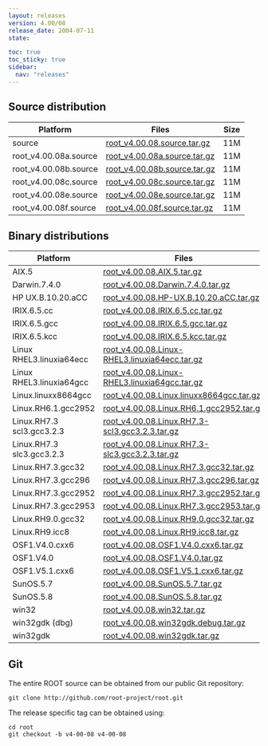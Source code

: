```yaml
---
layout: releases
version: 4.00/08
release_date: 2004-07-11
state:

toc: true
toc_sticky: true
sidebar:
  nav: "releases"
---
```



## Source distribution

| Platform       | Files | Size |
|-----------|-------|-----|
| source | [root_v4.00.08.source.tar.gz](https://root.cern/download/root_v4.00.08.source.tar.gz) |  11M |
| root_v4.00.08a.source | [root_v4.00.08a.source.tar.gz](https://root.cern/download/root_v4.00.08a.source.tar.gz) |  11M |
| root_v4.00.08b.source | [root_v4.00.08b.source.tar.gz](https://root.cern/download/root_v4.00.08b.source.tar.gz) |  11M |
| root_v4.00.08c.source | [root_v4.00.08c.source.tar.gz](https://root.cern/download/root_v4.00.08c.source.tar.gz) |  11M |
| root_v4.00.08e.source | [root_v4.00.08e.source.tar.gz](https://root.cern/download/root_v4.00.08e.source.tar.gz) |  11M |
| root_v4.00.08f.source | [root_v4.00.08f.source.tar.gz](https://root.cern/download/root_v4.00.08f.source.tar.gz) |  11M |


## Binary distributions

| Platform       | Files | Size |
|-----------|-------|-----|
| AIX.5 | [root_v4.00.08.AIX.5.tar.gz](https://root.cern/download/root_v4.00.08.AIX.5.tar.gz) |  23M |
| Darwin.7.4.0 | [root_v4.00.08.Darwin.7.4.0.tar.gz](https://root.cern/download/root_v4.00.08.Darwin.7.4.0.tar.gz) |  35M |
| HP UX.B.10.20.aCC | [root_v4.00.08.HP-UX.B.10.20.aCC.tar.gz](https://root.cern/download/root_v4.00.08.HP-UX.B.10.20.aCC.tar.gz) |  24M |
| IRIX.6.5.cc | [root_v4.00.08.IRIX.6.5.cc.tar.gz](https://root.cern/download/root_v4.00.08.IRIX.6.5.cc.tar.gz) |  22M |
| IRIX.6.5.gcc | [root_v4.00.08.IRIX.6.5.gcc.tar.gz](https://root.cern/download/root_v4.00.08.IRIX.6.5.gcc.tar.gz) |  27M |
| IRIX.6.5.kcc | [root_v4.00.08.IRIX.6.5.kcc.tar.gz](https://root.cern/download/root_v4.00.08.IRIX.6.5.kcc.tar.gz) |  20M |
| Linux RHEL3.linuxia64ecc | [root_v4.00.08.Linux-RHEL3.linuxia64ecc.tar.gz](https://root.cern/download/root_v4.00.08.Linux-RHEL3.linuxia64ecc.tar.gz) |  32M |
| Linux RHEL3.linuxia64gcc | [root_v4.00.08.Linux-RHEL3.linuxia64gcc.tar.gz](https://root.cern/download/root_v4.00.08.Linux-RHEL3.linuxia64gcc.tar.gz) |  19M |
| Linux.linuxx8664gcc | [root_v4.00.08.Linux.linuxx8664gcc.tar.gz](https://root.cern/download/root_v4.00.08.Linux.linuxx8664gcc.tar.gz) |  16M |
| Linux.RH6.1.gcc2952 | [root_v4.00.08.Linux.RH6.1.gcc2952.tar.gz](https://root.cern/download/root_v4.00.08.Linux.RH6.1.gcc2952.tar.gz) |  19M |
| Linux.RH7.3 scl3.gcc3.2.3 | [root_v4.00.08.Linux.RH7.3-scl3.gcc3.2.3.tar.gz](https://root.cern/download/root_v4.00.08.Linux.RH7.3-scl3.gcc3.2.3.tar.gz) |  16M |
| Linux.RH7.3 slc3.gcc3.2.3 | [root_v4.00.08.Linux.RH7.3-slc3.gcc3.2.3.tar.gz](https://root.cern/download/root_v4.00.08.Linux.RH7.3-slc3.gcc3.2.3.tar.gz) |  16M |
| Linux.RH7.3.gcc32 | [root_v4.00.08.Linux.RH7.3.gcc32.tar.gz](https://root.cern/download/root_v4.00.08.Linux.RH7.3.gcc32.tar.gz) |  22M |
| Linux.RH7.3.gcc296 | [root_v4.00.08.Linux.RH7.3.gcc296.tar.gz](https://root.cern/download/root_v4.00.08.Linux.RH7.3.gcc296.tar.gz) |  32M |
| Linux.RH7.3.gcc2952 | [root_v4.00.08.Linux.RH7.3.gcc2952.tar.gz](https://root.cern/download/root_v4.00.08.Linux.RH7.3.gcc2952.tar.gz) |  21M |
| Linux.RH7.3.gcc2953 | [root_v4.00.08.Linux.RH7.3.gcc2953.tar.gz](https://root.cern/download/root_v4.00.08.Linux.RH7.3.gcc2953.tar.gz) |  23M |
| Linux.RH9.0.gcc32 | [root_v4.00.08.Linux.RH9.0.gcc32.tar.gz](https://root.cern/download/root_v4.00.08.Linux.RH9.0.gcc32.tar.gz) |  17M |
| Linux.RH9.icc8 | [root_v4.00.08.Linux.RH9.icc8.tar.gz](https://root.cern/download/root_v4.00.08.Linux.RH9.icc8.tar.gz) |  21M |
| OSF1.V4.0.cxx6 | [root_v4.00.08.OSF1.V4.0.cxx6.tar.gz](https://root.cern/download/root_v4.00.08.OSF1.V4.0.cxx6.tar.gz) |  22M |
| OSF1.V4.0 | [root_v4.00.08.OSF1.V4.0.tar.gz](https://root.cern/download/root_v4.00.08.OSF1.V4.0.tar.gz) |  25M |
| OSF1.V5.1.cxx6 | [root_v4.00.08.OSF1.V5.1.cxx6.tar.gz](https://root.cern/download/root_v4.00.08.OSF1.V5.1.cxx6.tar.gz) |  21M |
| SunOS.5.7 | [root_v4.00.08.SunOS.5.7.tar.gz](https://root.cern/download/root_v4.00.08.SunOS.5.7.tar.gz) |  25M |
| SunOS.5.8 | [root_v4.00.08.SunOS.5.8.tar.gz](https://root.cern/download/root_v4.00.08.SunOS.5.8.tar.gz) |  23M |
| win32 | [root_v4.00.08.win32.tar.gz](https://root.cern/download/root_v4.00.08.win32.tar.gz) |  20M |
| win32gdk (dbg) | [root_v4.00.08.win32gdk.debug.tar.gz](https://root.cern/download/root_v4.00.08.win32gdk.debug.tar.gz) |  32M |
| win32gdk | [root_v4.00.08.win32gdk.tar.gz](https://root.cern/download/root_v4.00.08.win32gdk.tar.gz) |  19M |


## Git
The entire ROOT source can be obtained from our public Git repository:

~~~
git clone http://github.com/root-project/root.git
~~~
The release specific tag can be obtained using:
~~~
cd root
git checkout -b v4-00-08 v4-00-08
~~~

